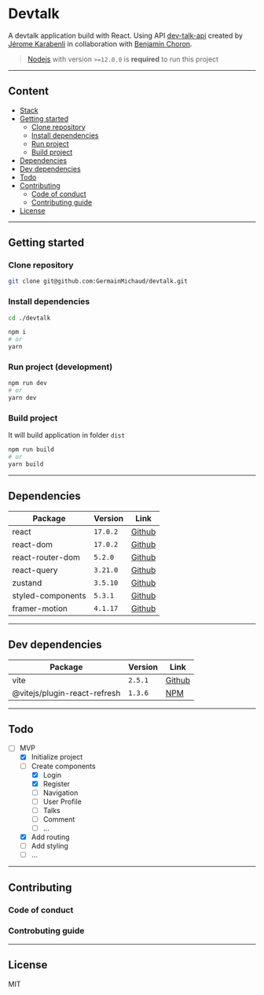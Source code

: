 # Devtalk

A devtalk application build with React. Using API [dev-talk-api](https://github.com/jerome-karabenli/dev-talk-REST) created by [Jérome Karabenli](https://github.com/jerome-karabenli) in collaboration with [Benjamin Choron](https://github.com/BenjaminChoron).

> [Nodejs](https://nodejs.org/en/download) with version `>=12.0.0` is **required** to run this project

---

## Content

- [Stack](#stack)
- [Getting started](#getting-started)
  - [Clone repository](#clone-repository)
  - [Install dependencies](#install-dependencies)
  - [Run project](#run-project)
  - [Build project](#build-project)
- [Dependencies](#dependencies)
- [Dev dependencies](#dev-dependencies)
- [Todo](#todo)
- [Contributing](#contributing)
  - [Code of conduct](#code-of-conduct)
  - [Contributing guide](#contributing-guide)
- [License](#license)

---

## Getting started

### Clone repository

```bash
git clone git@github.com:GermainMichaud/devtalk.git
```

### Install dependencies

```bash
cd ./devtalk

npm i
# or
yarn
```

### Run project (development)

```bash
npm run dev
# or
yarn dev
```

### Build project

It will build application in folder `dist`

```bash
npm run build
# or
yarn build
```

---

## Dependencies

| Package           | Version  | Link                                                                                    |
| ----------------- | -------- | --------------------------------------------------------------------------------------- |
| react             | `17.0.2` | [Github](https://github.com/facebook/react)                                             |
| react-dom         | `17.0.2` | [Github](https://github.com/facebook/react/tree/main/packages/react-dom)                |
| react-router-dom  | `5.2.0`  | [Github](https://github.com/remix-run/react-router/tree/main/packages/react-router-dom) |
| react-query       | `3.21.0` | [Github](https://github.com/tannerlinsley/react-query)                                  |
| zustand           | `3.5.10` | [Github](https://github.com/pmndrs/zustand)                                             |
| styled-components | `5.3.1`  | [Github](https://github.com/styled-components/styled-components)                        |
| framer-motion     | `4.1.17` | [Github](https://github.com/framer/motion)                                              |

---

## Dev dependencies

| Package                      | Version | Link                                                                                 |
| ---------------------------- | ------- | ------------------------------------------------------------------------------------ |
| vite                         | `2.5.1` | [Github](https://github.com/vitejs/vite)                                             |
| @vitejs/plugin-react-refresh | `1.3.6` | [NPM](https://github.com/vitejs/vite/tree/main/packages/plugin-react-refresh#readme) |

---

## Todo

- [ ] MVP
  - [x] Initialize project
  - [ ] Create components
    - [x] Login
    - [x] Register
    - [ ] Navigation
    - [ ] User Profile
    - [ ] Talks
    - [ ] Comment
    - [ ] ...
  - [x] Add routing
  - [ ] Add styling
  - [ ] ...

---

## Contributing

### Code of conduct

### Controbuting guide

---

## License

MIT

